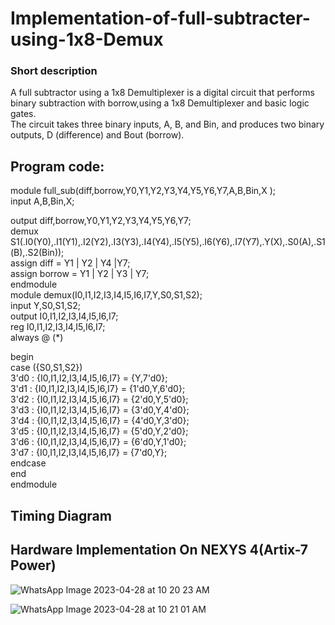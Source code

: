 # Implementation-of-full-subtracter-using-1x8-Demux
### Short description
A full subtractor using a 1x8 Demultiplexer is a digital circuit that performs    binary subtraction with borrow,using a 1x8 Demultiplexer and basic logic gates.    
The circuit takes three binary inputs, A, B, and Bin, and produces two binary outputs, D (difference) and Bout (borrow).

## Program code:


module full_sub(diff,borrow,Y0,Y1,Y2,Y3,Y4,Y5,Y6,Y7,A,B,Bin,X );  
input A,B,Bin,X;  

output diff,borrow,Y0,Y1,Y2,Y3,Y4,Y5,Y6,Y7;  
demux S1(.I0(Y0),.I1(Y1),.I2(Y2),.I3(Y3),.I4(Y4),.I5(Y5),.I6(Y6),.I7(Y7),.Y(X),.S0(A),.S1(B),.S2(Bin));  
assign diff = Y1 | Y2 | Y4 |Y7;  
assign borrow = Y1 | Y2 | Y3 | Y7;  
endmodule  
module demux(I0,I1,I2,I3,I4,I5,I6,I7,Y,S0,S1,S2);  
input Y,S0,S1,S2;  
output I0,I1,I2,I3,I4,I5,I6,I7;  
reg I0,I1,I2,I3,I4,I5,I6,I7;  
always @ (*)  

begin  
case ({S0,S1,S2})   
3'd0 : {I0,I1,I2,I3,I4,I5,I6,I7} = {Y,7'd0};   
3'd1 : {I0,I1,I2,I3,I4,I5,I6,I7} = {1'd0,Y,6'd0};   
3'd2 : {I0,I1,I2,I3,I4,I5,I6,I7} = {2'd0,Y,5'd0};   
3'd3 : {I0,I1,I2,I3,I4,I5,I6,I7} = {3'd0,Y,4'd0};   
3'd4 : {I0,I1,I2,I3,I4,I5,I6,I7} = {4'd0,Y,3'd0};   
3'd5 : {I0,I1,I2,I3,I4,I5,I6,I7} = {5'd0,Y,2'd0};  
3'd6 : {I0,I1,I2,I3,I4,I5,I6,I7} = {6'd0,Y,1'd0};   
3'd7 : {I0,I1,I2,I3,I4,I5,I6,I7} = {7'd0,Y};   
endcase     
end   
endmodule   


## Timing Diagram






















## Hardware Implementation On NEXYS 4(Artix-7 Power)

![WhatsApp Image 2023-04-28 at 10 20 23 AM](https://user-images.githubusercontent.com/118730309/235071152-9788071e-e3c3-446f-99a1-7b697cd8f40f.jpeg)



![WhatsApp Image 2023-04-28 at 10 21 01 AM](https://user-images.githubusercontent.com/118730309/235071377-4e738fb4-71b4-4cf2-89fd-8a3447b4f6ba.jpeg)
